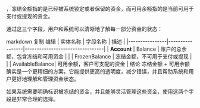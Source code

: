 


，冻结金额指的是已经被系统锁定或者保留的资金，而可用余额指的是当前可用于支付或提现的资金。

通过这三个字段，用户和系统可以清晰地了解每一部分资金的状态：

markdown
复制
编辑
| 实体名称       | 字段名称        | 描述                            |
|----------------|-----------------|---------------------------------|
| **Account**    | Balance         | 账户的总余额，包含冻结和可用资金  |
|                | FrozenBalance   | 冻结金额，不可用于支付或提现     |
|                | AvailableBalance| 可用余额，客户可支配的资金       |
结论
冻结金额 + 可用余额 确实是一个更精细的方案，它能提供更高的透明度，减少错误，并且帮助系统和用户更好地理解和管理资金状态。

如果系统需要明确标识被冻结的资金，并且能够灵活管理这些资金，使用这两个字段是非常合理的选择。